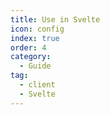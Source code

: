 ```yaml
---
title: Use in Svelte
icon: config
index: true
order: 4
category:
  - Guide
tag:
  - client
  - Svelte
---
```

